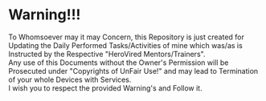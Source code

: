 # Warning!!!
To Whomsoever may it may Concern, this Repository is just created for Updating the Daily Performed Tasks/Activities of mine which was/as is Instructed by the Respective "HeroVired Mentors/Trainers".<br>
Any use of this Documents without the Owner's Permission will be Prosecuted under "Copyrights of UnFair Use!" and may lead to Termination of your whole Devices with Services.<br>
I wish you to respect the provided Warning's and Follow it.
